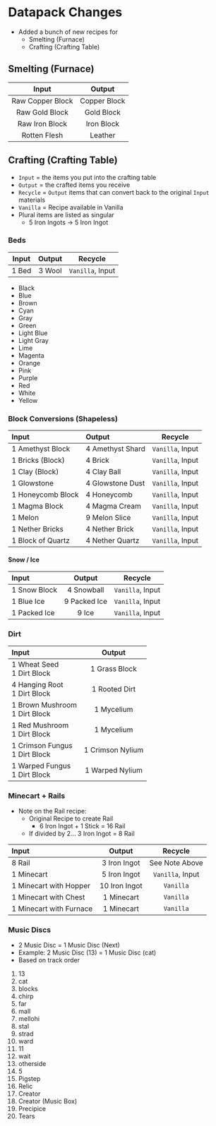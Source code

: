 # Datapack Changes

- Added a bunch of new recipes for
  - Smelting (Furnace)
  - Crafting (Crafting Table)

## Smelting (Furnace)

|      Input       |    Output    |
| :--------------: | :----------: |
| Raw Copper Block | Copper Block |
|  Raw Gold Block  |  Gold Block  |
|  Raw Iron Block  |  Iron Block  |
|   Rotten Flesh   |   Leather    |

## Crafting (Crafting Table)

- `Input` = the items you put into the crafting table
- `Output` = the crafted items you receive
- `Recycle` = `Output` items that can convert back to the original `Input` materials
- `Vanilla` = Recipe available in Vanilla
- Plural items are listed as singular
  - 5 Iron Ingots -> 5 Iron Ingot

### Beds

| Input | Output |     Recycle      |
| :---: | :----: | :--------------: |
| 1 Bed | 3 Wool | `Vanilla`, Input |

- Black
- Blue
- Brown
- Cyan
- Gray
- Green
- Light Blue
- Light Gray
- Lime
- Magenta
- Orange
- Pink
- Purple
- Red
- White
- Yellow

### Block Conversions (Shapeless)

| Input             | Output           |     Recycle      |
| :---------------- | :--------------- | :--------------: |
| 1 Amethyst Block  | 4 Amethyst Shard | `Vanilla`, Input |
| 1 Bricks (Block)  | 4 Brick          | `Vanilla`, Input |
| 1 Clay (Block)    | 4 Clay Ball      | `Vanilla`, Input |
| 1 Glowstone       | 4 Glowstone Dust | `Vanilla`, Input |
| 1 Honeycomb Block | 4 Honeycomb      | `Vanilla`, Input |
| 1 Magma Block     | 4 Magma Cream    | `Vanilla`, Input |
| 1 Melon           | 9 Melon Slice    | `Vanilla`, Input |
| 1 Nether Bricks   | 4 Nether Brick   | `Vanilla`, Input |
| 1 Block of Quartz | 4 Nether Quartz  | `Vanilla`, Input |

#### Snow / Ice

| Input        |    Output    |     Recycle      |
| :----------- | :----------: | :--------------: |
| 1 Snow Block |  4 Snowball  | `Vanilla`, Input |
| 1 Blue Ice   | 9 Packed Ice | `Vanilla`, Input |
| 1 Packed Ice |    9 Ice     | `Vanilla`, Input |

### Dirt

| Input                            |      Output      |
| :------------------------------- | :--------------: |
| 1 Wheat Seed<br>1 Dirt Block     |  1 Grass Block   |
| 4 Hanging Root<br>1 Dirt Block   |  1 Rooted Dirt   |
| 1 Brown Mushroom<br>1 Dirt Block |    1 Mycelium    |
| 1 Red Mushroom<br>1 Dirt Block   |    1 Mycelium    |
| 1 Crimson Fungus<br>1 Dirt Block | 1 Crimson Nylium |
| 1 Warped Fungus<br>1 Dirt Block  | 1 Warped Nylium  |

### Minecart + Rails

- Note on the Rail recipe:
  - Original Recipe to create Rail
    - 6 Iron Ingot + 1 Stick = 16 Rail
  - If divided by 2... 3 Iron Ingot = 8 Rail

| Input                   |    Output     |     Recycle      |
| :---------------------- | :-----------: | :--------------: |
| 8 Rail                  | 3 Iron Ingot  |  See Note Above  |
| 1 Minecart              | 5 Iron Ingot  | `Vanilla`, Input |
| 1 Minecart with Hopper  | 10 Iron Ingot |    `Vanilla`     |
| 1 Minecart with Chest   |  1 Minecart   |    `Vanilla`     |
| 1 Minecart with Furnace |  1 Minecart   |    `Vanilla`     |

### Music Discs

- 2 Music Disc = 1 Music Disc (Next)
- Example: 2 Music Disc (13) = 1 Music Disc (cat)
- Based on track order

1. 13
2. cat
3. blocks
4. chirp
5. far
6. mall
7. mellohi
8. stal
9. strad
10. ward
11. 11
12. wait
13. otherside
14. 5
15. Pigstep
16. Relic
17. Creator
18. Creator (Music Box)
19. Precipice
20. Tears
